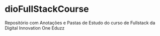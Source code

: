 # dioFullStackCourse
Repositório com Anotações e Pastas de Estudo do curso de Fullstack da Digital Innovation One Eduzz 
